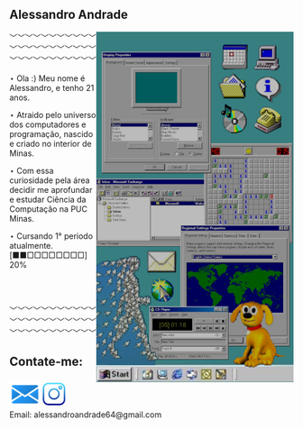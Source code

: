 ## Alessandro Andrade 

  
  <div>
  <img align="right" src="img/nostalgia.png"
    width="350"/>
  </div>
  
  <div align="left">
    ﹀﹀﹀﹀﹀﹀﹀﹀﹀﹀﹀﹀﹀﹀﹀﹀﹀﹀﹀﹀﹀﹀﹀﹀﹀﹀﹀﹀﹀﹀﹀﹀﹀
    <p> ⋆ Ola :) Meu nome é Alessandro, e tenho 21 anos.  </p>
    <p> ⋆ Atraido pelo universo dos computadores e programação, nascido e criado no     
          interior de Minas. </p>
    <p> ⋆ Com essa curiosidade pela área decidir me aprofundar e estudar Ciência da Computação na PUC Minas. </p>
    <p> ⋆ Cursando 1° periodo atualmente. <br/>[■■□□□□□□□□] 20% </p>
    
  
<br/><br/>

  <div align="left">
    ﹀﹀﹀﹀﹀﹀﹀﹀﹀﹀﹀﹀﹀﹀﹀﹀﹀﹀﹀﹀﹀﹀﹀﹀﹀﹀﹀﹀﹀﹀﹀﹀﹀
<h2> Contate-me:</h2>
  <a href="mailto:alessandroandrade64@gmail.com"><img src="img/logo-email.png" alt="email" style="width:55px;" align="center"></a>   
  <a href="https://www.instagram.com/ale.andrade._/"><img src="img/logo-insta.png" alt="insta" style="width:40px;" align="center"></a>
  <br/>
  Email: alessandroandrade64@gmail.com
  
</div>

